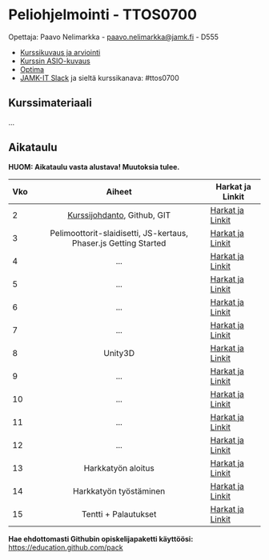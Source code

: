 # Peliohjelmointi - TTOS0700

Opettaja: Paavo Nelimarkka - paavo.nelimarkka@jamk.fi - D555

- [Kurssikuvaus ja arviointi]()
- [Kurssin ASIO-kuvaus]()
- [Optima](h)
- [JAMK-IT Slack](https://jamk-it.slack.com) ja sieltä kurssikanava: #ttos0700

## Kurssimateriaali

...

## Aikataulu

**HUOM: Aikataulu vasta alustava! Muutoksia tulee.**

| Vko | Aiheet | Harkat ja Linkit |
|:--------|:----------:|---------|
| 2 | [Kurssijohdanto](), Github, GIT | [Harkat ja Linkit]() |
| 3 | Pelimoottorit-slaidisetti, JS-kertaus, Phaser.js Getting Started | [Harkat ja Linkit]() |
| 4 | ... | [Harkat ja Linkit]() |
| 5 | ... | [Harkat ja Linkit]() |
| 6 | ... | [Harkat ja Linkit]() |
| 7 | ... | [Harkat ja Linkit]() |
| 8 | Unity3D | [Harkat ja Linkit]() |
| 9 | ... | [Harkat ja Linkit]() |
| 10 | ... | [Harkat ja Linkit]() |
| 11 | ... | [Harkat ja Linkit]() |
| 12 | ... | [Harkat ja Linkit]() |
| 13 | Harkkatyön aloitus | [Harkat ja Linkit]() |
| 14 | Harkkatyön työstäminen | [Harkat ja Linkit]() |
| 15 | Tentti + Palautukset | [Harkat ja Linkit]() |


**Hae ehdottomasti Githubin opiskelijapaketti käyttöösi:** https://education.github.com/pack
